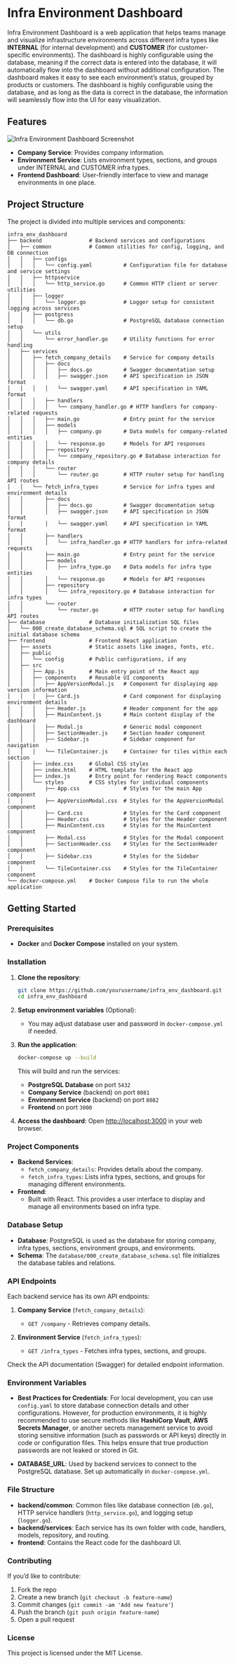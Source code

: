 # Infra Environment Dashboard

Infra Environment Dashboard is a web application that helps teams manage and visualize infrastructure environments across different infra types like **INTERNAL** (for internal development) and **CUSTOMER** (for customer-specific environments). The dashboard is highly configurable using the database, meaning if the correct data is entered into the database, it will automatically flow into the dashboard without additional configuration. The dashboard makes it easy to see each environment’s status, grouped by products or customers. The dashboard is highly configurable using the database, and as long as the data is correct in the database, the information will seamlessly flow into the UI for easy visualization.

## Features

![Infra Environment Dashboard Screenshot](./docs/images/Devops-Dashboard.png)

- **Company Service**: Provides company information.
- **Environment Service**: Lists environment types, sections, and groups under INTERNAL and CUSTOMER infra types.
- **Frontend Dashboard**: User-friendly interface to view and manage environments in one place.

## Project Structure

The project is divided into multiple services and components:

```plaintext
infra_env_dashboard
├── backend               # Backend services and configurations
│   ├── common            # Common utilities for config, logging, and DB connection
│   │   ├── configs
│   │   │   └── config.yaml          # Configuration file for database and service settings
│   │   ├── httpservice
│   │   │   └── http_service.go      # Common HTTP client or server utilities
│   │   ├── logger
│   │   │   └── logger.go            # Logger setup for consistent logging across services
│   │   ├── postgress
│   │   │   └── db.go                # PostgreSQL database connection setup
│   │   └── utils
│   │       └── error_handler.go     # Utility functions for error handling
│   ├── services
│   │   ├── fetch_company_details    # Service for company details
│   │   │   ├── docs
│   │   │   │   ├── docs.go          # Swagger documentation setup
│   │   │   │   ├── swagger.json     # API specification in JSON format
│   │   │   │   └── swagger.yaml     # API specification in YAML format
│   │   │   ├── handlers
│   │   │   │   └── company_handler.go # HTTP handlers for company-related requests
│   │   │   ├── main.go              # Entry point for the service
│   │   │   ├── models
│   │   │   │   ├── company.go       # Data models for company-related entities
│   │   │   │   └── response.go      # Models for API responses
│   │   │   ├── repository
│   │   │   │   └── company_repository.go # Database interaction for company details
│   │   │   └── router
│   │   │       └── router.go        # HTTP router setup for handling API routes
│   │   └── fetch_infra_types        # Service for infra types and environment details
│   │       ├── docs
│   │       │   ├── docs.go          # Swagger documentation setup
│   │       │   ├── swagger.json     # API specification in JSON format
│   │       │   └── swagger.yaml     # API specification in YAML format
│   │       ├── handlers
│   │       │   └── infra_handler.go # HTTP handlers for infra-related requests
│   │       ├── main.go              # Entry point for the service
│   │       ├── models
│   │       │   ├── infra_type.go    # Data models for infra type entities
│   │       │   └── response.go      # Models for API responses
│   │       ├── repository
│   │       │   └── infra_repository.go # Database interaction for infra types
│   │       └── router
│   │           └── router.go        # HTTP router setup for handling API routes
├── database              # Database initialization SQL files
│   └── 000_create_database_schema.sql # SQL script to create the initial database schema
├── frontend              # Frontend React application
│   ├── assets            # Static assets like images, fonts, etc.
│   ├── public
│   │   └── config        # Public configurations, if any
│   ├── src
│   │   ├── App.js        # Main entry point of the React app
│   │   ├── components    # Reusable UI components
│   │   │   ├── AppVersionModal.js   # Component for displaying app version information
│   │   │   ├── Card.js              # Card component for displaying environment details
│   │   │   ├── Header.js            # Header component for the app
│   │   │   ├── MainContent.js       # Main content display of the dashboard
│   │   │   ├── Modal.js             # Generic modal component
│   │   │   ├── SectionHeader.js     # Section header component
│   │   │   ├── Sidebar.js           # Sidebar component for navigation
│   │   │   └── TileContainer.js     # Container for tiles within each section
│   │   ├── index.css     # Global CSS styles
│   │   ├── index.html    # HTML template for the React app
│   │   ├── index.js      # Entry point for rendering React components
│   │   └── styles        # CSS styles for individual components
│   │       ├── App.css              # Styles for the main App component
│   │       ├── AppVersionModal.css  # Styles for the AppVersionModal component
│   │       ├── Card.css             # Styles for the Card component
│   │       ├── Header.css           # Styles for the Header component
│   │       ├── MainContent.css      # Styles for the MainContent component
│   │       ├── Modal.css            # Styles for the Modal component
│   │       ├── SectionHeader.css    # Styles for the SectionHeader component
│   │       ├── Sidebar.css          # Styles for the Sidebar component
│   │       └── TileContainer.css    # Styles for the TileContainer component
└── docker-compose.yml    # Docker Compose file to run the whole application
```

## Getting Started

### Prerequisites

- **Docker** and **Docker Compose** installed on your system.

### Installation

1. **Clone the repository**:
   ```bash
   git clone https://github.com/yourusername/infra_env_dashboard.git
   cd infra_env_dashboard
   ```

2. **Setup environment variables** (Optional):
   - You may adjust database user and password in `docker-compose.yml` if needed.

3. **Run the application**:
   ```bash
   docker-compose up --build
   ```

   This will build and run the services:
   - **PostgreSQL Database** on port `5432`
   - **Company Service** (backend) on port `8081`
   - **Environment Service** (backend) on port `8082`
   - **Frontend** on port `3000`

4. **Access the dashboard**:
   Open [http://localhost:3000](http://localhost:3000) in your web browser.

### Project Components

- **Backend Services**:
  - `fetch_company_details`: Provides details about the company.
  - `fetch_infra_types`: Lists infra types, sections, and groups for managing different environments.
- **Frontend**:
  - Built with React. This provides a user interface to display and manage all environments based on infra type.

### Database Setup

- **Database**: PostgreSQL is used as the database for storing company, infra types, sections, environment groups, and environments.
- **Schema**: The `database/000_create_database_schema.sql` file initializes the database tables and relations.

### API Endpoints

Each backend service has its own API endpoints:

1. **Company Service** (`fetch_company_details`):
   - `GET /company` - Retrieves company details.

2. **Environment Service** (`fetch_infra_types`):
   - `GET /infra_types` - Fetches infra types, sections, and groups.

Check the API documentation (Swagger) for detailed endpoint information.

### Environment Variables

- **Best Practices for Credentials**: For local development, you can use `config.yaml` to store database connection details and other configurations. However, for production environments, it is highly recommended to use secure methods like **HashiCorp Vault**, **AWS Secrets Manager**, or another secrets management service to avoid storing sensitive information (such as passwords or API keys) directly in code or configuration files. This helps ensure that true production passwords are not leaked or stored in Git.

- **DATABASE_URL**: Used by backend services to connect to the PostgreSQL database. Set up automatically in `docker-compose.yml`.

### File Structure

- **backend/common**: Common files like database connection (`db.go`), HTTP service handlers (`http_service.go`), and logging setup (`logger.go`).
- **backend/services**: Each service has its own folder with code, handlers, models, repository, and routing.
- **frontend**: Contains the React code for the dashboard UI.

### Contributing

If you’d like to contribute:

1. Fork the repo
2. Create a new branch (`git checkout -b feature-name`)
3. Commit changes (`git commit -am 'Add new feature'`)
4. Push the branch (`git push origin feature-name`)
5. Open a pull request

### License

This project is licensed under the MIT License.